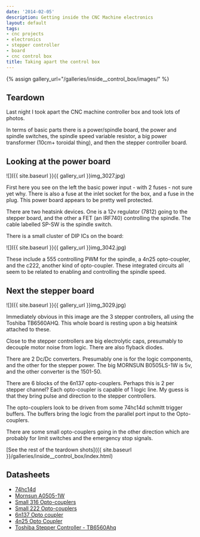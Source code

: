 ```yaml
---
date: '2014-02-05'
description: Getting inside the CNC Machine electronics
layout: default
tags:
- cnc projects
- electronics
- stepper controller
- board
- cnc control box
title: Taking apart the control box
---
```

{% assign gallery_url="/galleries/inside__control_box/images/" %}

## Teardown

Last night I took apart the CNC machine controller box and took lots of photos.

In terms of basic parts there is a power/spindle board, the power and spindle switches, the spindle speed variable resistor, a big power transformer (10cm+ toroidal thing), and then the stepper controller board.

## Looking at the power board

![]({{ site.baseurl }}{{ gallery_url }}img_3027.jpg)

First here you see on the left the basic power input - with 2 fuses - not sure yet why.
There is also a fuse at the inlet socket for the box, and a fuse in the plug.
This power board appears to be pretty well protected.

There are two heatsink devices.
One is a 12v regulator (7812) going to the stepper board, and the other a FET (an IRF740) controlling the spindle.
The cable labelled SP-SW is the spindle switch.

There is a small cluster of DIP ICs on the board:

![]({{ site.baseurl }}{{ gallery_url }}img_3042.jpg)

These include a 555 controlling PWM for the spindle, a 4n25 opto-coupler, and the c222, another kind of opto-coupler.
These integrated circuits all seem to be related to enabling and controlling the spindle speed.

## Next the stepper board

![]({{ site.baseurl }}{{ gallery_url }}img_3029.jpg)

Immediately obvious in this image are the 3 stepper controllers, all using the Toshiba TB6560AHQ.
This whole board is resting upon a big heatsink attached to these.

Close to the stepper controllers are big electrolytic caps, presumably to decouple motor noise from logic. There are also flyback diodes.

There are 2 Dc/Dc converters. Presumably one is for the logic components, and the other for the stepper power.
The big MORNSUN B0505LS-1W is 5v, and the other converter is the 1501-50.

There are 6 blocks of the 6n137 opto-couplers.
Perhaps this is 2 per stepper channel?
Each opto-coupler is capable of 1 logic line.
My guess is that they bring pulse and direction to the stepper controllers.

The opto-couplers look to be driven from some 74hc14d schmitt trigger buffers. The buffers bring the logic from the parallel port input to the Opto-couplers.

There are some small opto-couplers going in the other direction which are probably for limit switches and the emergency stop signals.

[See the rest of the teardown shots]({{ site.baseurl }}/galleries/inside__control_box/index.html)

## Datasheets

* [74hc14d](https://www.farnell.com/datasheets/1678760.pdf)
* [Mornsun A0505-1W](http://www.mornsun-power.com/uploads/pdf/A_(X)T-1W.pdf)
* [Small 316 Opto-couplers](http://www.fairchildsemi.com/ds/MO/MOC3061M.pdf)
* [Small 222 Opto-couplers](http://www.toshiba.com/taec/components2/Datasheet_Sync/200709/DST_TLP222G-TDE_EN_4458.pdf)
* [6n137 Opto coupler](http://www.fairchildsemi.com/ds/6N/6N137.pdf)
* [4n25 Opto Coupler](http://www.vishay.com/docs/83725/4n25.pdf)
* [Toshiba Stepper Controller - TB6560Ahq](http://www.toshiba.com/taec/components2/Datasheet_Sync/201103/DST_TB6560-TDE_EN_27885.pdf)
